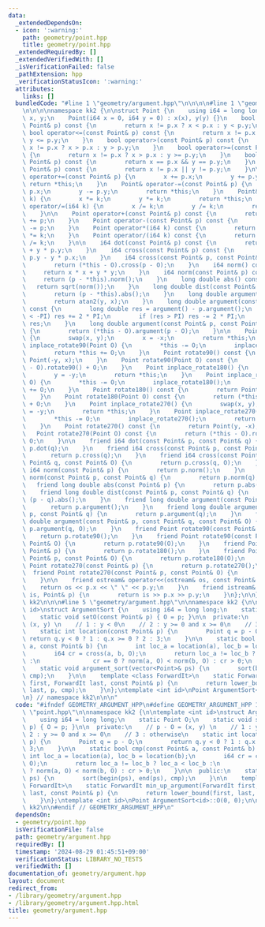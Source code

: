 ```yaml
---
data:
  _extendedDependsOn:
  - icon: ':warning:'
    path: geometry/point.hpp
    title: geometry/point.hpp
  _extendedRequiredBy: []
  _extendedVerifiedWith: []
  _isVerificationFailed: false
  _pathExtension: hpp
  _verificationStatusIcon: ':warning:'
  attributes:
    links: []
  bundledCode: "#line 1 \"geometry/argument.hpp\"\n\n\n\n#line 1 \"geometry/point.hpp\"\
    \n\n\n\nnamespace kk2 {\n\nstruct Point {\n    using i64 = long long;\n    i64\
    \ x, y;\n    Point(i64 x = 0, i64 y = 0) : x(x), y(y) {}\n    bool operator<(const\
    \ Point& p) const {\n        return x != p.x ? x < p.x : y < p.y;\n    }\n   \
    \ bool operator<=(const Point& p) const {\n        return x != p.x ? x < p.x :\
    \ y <= p.y;\n    }\n    bool operator>(const Point& p) const {\n        return\
    \ x != p.x ? x > p.x : y > p.y;\n    }\n    bool operator>=(const Point& p) const\
    \ {\n        return x != p.x ? x > p.x : y >= p.y;\n    }\n    bool operator==(const\
    \ Point& p) const {\n        return x == p.x && y == p.y;\n    }\n    bool operator!=(const\
    \ Point& p) const {\n        return x != p.x || y != p.y;\n    }\n\n    Point&\
    \ operator+=(const Point& p) {\n        x += p.x;\n        y += p.y;\n       \
    \ return *this;\n    }\n    Point& operator-=(const Point& p) {\n        x -=\
    \ p.x;\n        y -= p.y;\n        return *this;\n    }\n    Point& operator*=(i64\
    \ k) {\n        x *= k;\n        y *= k;\n        return *this;\n    }\n    Point&\
    \ operator/=(i64 k) {\n        x /= k;\n        y /= k;\n        return *this;\n\
    \    }\n\n    Point operator+(const Point& p) const {\n        return Point(*this)\
    \ += p;\n    }\n    Point operator-(const Point& p) const {\n        return Point(*this)\
    \ -= p;\n    }\n    Point operator*(i64 k) const {\n        return Point(*this)\
    \ *= k;\n    }\n    Point operator/(i64 k) const {\n        return Point(*this)\
    \ /= k;\n    }\n\n    i64 dot(const Point& p) const {\n        return x * p.x\
    \ + y * p.y;\n    }\n    i64 cross(const Point& p) const {\n        return x *\
    \ p.y - y * p.x;\n    }\n    i64 cross(const Point& p, const Point& O) const {\n\
    \        return (*this - O).cross(p - O);\n    }\n    i64 norm() const {\n   \
    \     return x * x + y * y;\n    }\n    i64 norm(const Point& p) const {\n   \
    \     return (p - *this).norm();\n    }\n    long double abs() const {\n     \
    \   return sqrt(norm());\n    }\n    long double dist(const Point& p) const {\n\
    \        return (p - *this).abs();\n    }\n    long double argument() const {\n\
    \        return atan2(y, x);\n    }\n    long double argument(const Point& p)\
    \ const {\n        long double res = argument() - p.argument();\n        if (res\
    \ < -PI) res += 2 * PI;\n        if (res > PI) res -= 2 * PI;\n        return\
    \ res;\n    }\n    long double argument(const Point& p, const Point& O) const\
    \ {\n        return (*this - O).argument(p - O);\n    }\n\n    Point inplace_rotate90()\
    \ {\n        swap(x, y);\n        x = -x;\n        return *this;\n    }\n    Point\
    \ inplace_rotate90(Point O) {\n        *this -= O;\n        inplace_rotate90();\n\
    \        return *this += O;\n    }\n    Point rotate90() const {\n        return\
    \ Point(-y, x);\n    }\n    Point rotate90(Point O) const {\n        return (*this\
    \ - O).rotate90() + O;\n    }\n    Point inplace_rotate180() {\n        x = -x;\n\
    \        y = -y;\n        return *this;\n    }\n    Point inplace_rotate180(Point\
    \ O) {\n        *this -= O;\n        inplace_rotate180();\n        return *this\
    \ += O;\n    }\n    Point rotate180() const {\n        return Point(-x, -y);\n\
    \    }\n    Point rotate180(Point O) const {\n        return (*this - O).rotate180()\
    \ + O;\n    }\n    Point inplace_rotate270() {\n        swap(x, y);\n        y\
    \ = -y;\n        return *this;\n    }\n    Point inplace_rotate270(Point O) {\n\
    \        *this -= O;\n        inplace_rotate270();\n        return *this += O;\n\
    \    }\n    Point rotate270() const {\n        return Point(y, -x);\n    }\n \
    \   Point rotate270(Point O) const {\n        return (*this - O).rotate270() +\
    \ O;\n    }\n\n    friend i64 dot(const Point& p, const Point& q) {\n        return\
    \ p.dot(q);\n    }\n    friend i64 cross(const Point& p, const Point& q) {\n \
    \       return p.cross(q);\n    }\n    friend i64 cross(const Point& p, const\
    \ Point& q, const Point& O) {\n        return p.cross(q, O);\n    }\n    friend\
    \ i64 norm(const Point& p) {\n        return p.norm();\n    }\n    friend i64\
    \ norm(const Point& p, const Point& q) {\n        return p.norm(q);\n    }\n \
    \   friend long double abs(const Point& p) {\n        return p.abs();\n    }\n\
    \    friend long double dist(const Point& p, const Point& q) {\n        return\
    \ (p - q).abs();\n    }\n    friend long double argument(const Point& p) {\n \
    \       return p.argument();\n    }\n    friend long double argument(const Point&\
    \ p, const Point& q) {\n        return p.argument(q);\n    }\n    friend long\
    \ double argument(const Point& p, const Point& q, const Point& O) {\n        return\
    \ p.argument(q, O);\n    }\n    friend Point rotate90(const Point& p) {\n    \
    \    return p.rotate90();\n    }\n    friend Point rotate90(const Point& p, const\
    \ Point& O) {\n        return p.rotate90(O);\n    }\n    friend Point rotate180(const\
    \ Point& p) {\n        return p.rotate180();\n    }\n    friend Point rotate180(const\
    \ Point& p, const Point& O) {\n        return p.rotate180(O);\n    }\n    friend\
    \ Point rotate270(const Point& p) {\n        return p.rotate270();\n    }\n  \
    \  friend Point rotate270(const Point& p, const Point& O) {\n        return p.rotate270(O);\n\
    \    }\n\n    friend ostream& operator<<(ostream& os, const Point& p) {\n    \
    \    return os << p.x << \" \" << p.y;\n    }\n    friend istream& operator>>(istream&\
    \ is, Point& p) {\n        return is >> p.x >> p.y;\n    }\n};\n\n} // namespace\
    \ kk2\n\n\n#line 5 \"geometry/argument.hpp\"\n\nnamespace kk2 {\n\ntemplate <int\
    \ id>\nstruct ArgumentSort {\n    using i64 = long long;\n    static Point O;\n\
    \    static void setO(const Point& p) { O = p; }\n\n  private:\n    // p - O =\
    \ (x, y) \n    // 1 : y < 0\n    // 2 : y >= 0 and x >= 0\n    // 3 : otherwise\n\
    \    static int location(const Point& p) {\n        Point q = p - O;\n       \
    \ return q.y < 0 ? 1 : q.x >= 0 ? 2 : 3;\n    }\n\n    static bool cmp(const Point&\
    \ a, const Point& b) {\n        int loc_a = location(a), loc_b = location(b);\n\
    \        i64 cr = cross(a, b, O);\n        return loc_a != loc_b ? loc_a < loc_b\
    \ :\n               cr == 0 ? norm(a, O) < norm(b, O) : cr > 0;\n    }\n\n  public:\n\
    \    static void argument_sort(vector<Point>& ps) {\n        sort(begin(ps), end(ps),\
    \ cmp);\n    }\n\n    template <class ForwardIt>\n    static ForwardIt min_up_argument(ForwardIt\
    \ first, ForwardIt last, const Point& p) {\n        return lower_bound(first,\
    \ last, p, cmp);\n    }\n};\ntemplate <int id>\nPoint ArgumentSort<id>::O(0, 0);\n\
    \n} // namespace kk2\n\n\n"
  code: "#ifndef GEOMETRY_ARGUMENT_HPP\n#define GEOMETRY_ARGUMENT_HPP 1\n\n#include\
    \ \"point.hpp\"\n\nnamespace kk2 {\n\ntemplate <int id>\nstruct ArgumentSort {\n\
    \    using i64 = long long;\n    static Point O;\n    static void setO(const Point&\
    \ p) { O = p; }\n\n  private:\n    // p - O = (x, y) \n    // 1 : y < 0\n    //\
    \ 2 : y >= 0 and x >= 0\n    // 3 : otherwise\n    static int location(const Point&\
    \ p) {\n        Point q = p - O;\n        return q.y < 0 ? 1 : q.x >= 0 ? 2 :\
    \ 3;\n    }\n\n    static bool cmp(const Point& a, const Point& b) {\n       \
    \ int loc_a = location(a), loc_b = location(b);\n        i64 cr = cross(a, b,\
    \ O);\n        return loc_a != loc_b ? loc_a < loc_b :\n               cr == 0\
    \ ? norm(a, O) < norm(b, O) : cr > 0;\n    }\n\n  public:\n    static void argument_sort(vector<Point>&\
    \ ps) {\n        sort(begin(ps), end(ps), cmp);\n    }\n\n    template <class\
    \ ForwardIt>\n    static ForwardIt min_up_argument(ForwardIt first, ForwardIt\
    \ last, const Point& p) {\n        return lower_bound(first, last, p, cmp);\n\
    \    }\n};\ntemplate <int id>\nPoint ArgumentSort<id>::O(0, 0);\n\n} // namespace\
    \ kk2\n\n#endif // GEOMETRY_ARGUMENT_HPP\n"
  dependsOn:
  - geometry/point.hpp
  isVerificationFile: false
  path: geometry/argument.hpp
  requiredBy: []
  timestamp: '2024-08-29 01:45:51+09:00'
  verificationStatus: LIBRARY_NO_TESTS
  verifiedWith: []
documentation_of: geometry/argument.hpp
layout: document
redirect_from:
- /library/geometry/argument.hpp
- /library/geometry/argument.hpp.html
title: geometry/argument.hpp
---
```

